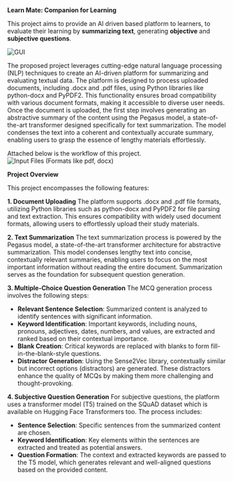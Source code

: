 **Learn Mate: Companion for Learning**


This project aims to provide an AI driven based platform to learners, to evaluate their learning by **summarizing text**, generating **objective** and **subjective questions**.

![GUI](https://github.com/user-attachments/assets/8613cbc8-fdff-4973-96c1-8d0eac8215b3)


The proposed project leverages cutting-edge natural language processing (NLP) techniques to  create an AI-driven platform for summarizing and evaluating textual data. The platform is designed to process uploaded documents, including .docx and .pdf files, using Python libraries like python-docx and PyPDF2. This functionality ensures broad compatibility with various document formats, making it accessible to diverse user needs. Once the document is uploaded, the first step involves generating an abstractive summary of the content using the Pegasus model, a state-of-the-art transformer designed specifically for text summarization. The model condenses the text into a coherent and contextually accurate summary, enabling users to grasp the essence of lengthy materials effortlessly.

Attached below is the workflow of this project.
![Input Files (Formats like  pdf, docx)](https://github.com/user-attachments/assets/9ef869da-6bc1-4ef1-8682-cd56c772da5c)

**Project Overview**

This project encompasses the following features:

**1. Document Uploading**
The platform supports .docx and .pdf file formats, utilizing Python libraries such as python-docx and PyPDF2 for file parsing and text extraction. This ensures compatibility with widely used document formats, allowing users to effortlessly upload their study materials.

**2. Text Summarization**
The text summarization process is powered by the Pegasus model, a state-of-the-art transformer architecture for abstractive summarization. This model condenses lengthy text into concise, contextually relevant summaries, enabling users to focus on the most important information without reading the entire document. Summarization serves as the foundation for subsequent question generation.

**3. Multiple-Choice Question Generation**
The MCQ generation process involves the following steps:

- **Relevant Sentence Selection**: Summarized content is analyzed to identify sentences with significant information.
- **Keyword Identification**: Important keywords, including nouns, pronouns, adjectives, dates, numbers, and values, are extracted and ranked based on their contextual importance.
- **Blank Creation**: Critical keywords are replaced with blanks to form fill-in-the-blank-style questions.
- **Distractor Generation**: Using the Sense2Vec library, contextually similar but incorrect options (distractors) are generated. These distractors enhance the quality of MCQs by making them more challenging and thought-provoking.

**4. Subjective Question Generation**
For subjective questions, the platform uses a transformer model (T5) trained on the SQuAD dataset which is available on Hugging Face Transformers too. The process includes:

- **Sentence Selection**: Specific sentences from the summarized content are chosen.
- **Keyword Identification**: Key elements within the sentences are extracted and treated as potential answers.
- **Question Formation**: The context and extracted keywords are passed to the T5 model, which generates relevant and well-aligned questions based on the provided content.




